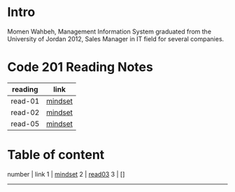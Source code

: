 # Intro
Momen Wahbeh, Management Information System graduated from the University of Jordan 2012, Sales Manager in IT field for several companies.
# Code 201 Reading Notes

| reading      | link                                           |
| -----------  | ---------------------------------------------- |
| read-01      | [mindset](201-reading-notes/read-01.md)        |
| read-02      | [mindset](201-reading-notes/read-02.md)        |
| read-05      | [mindset](201-reading-notes/read-05.md)        |

# Table of content
number | link
1 | [mindset](reading-notes-101/read04.md)
2 | [read03](read03a)
3 | []




_________
